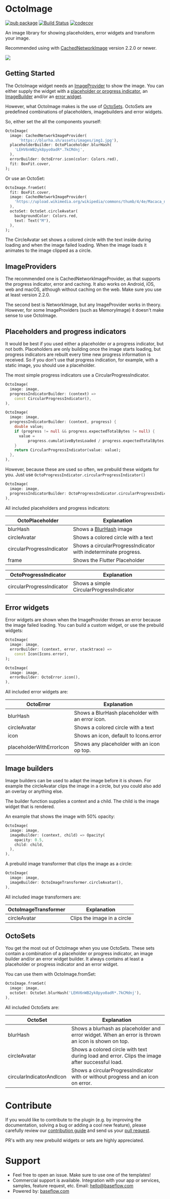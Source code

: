 # OctoImage

[![pub package](https://img.shields.io/pub/v/octo_image.svg)](https://pub.dartlang.org/packages/octo_image) 
[![Build Status](https://app.bitrise.io/app/151357c29b430916/status.svg?token=U1ggYfh_wrBR0l5elPwryQ&branch=master)](https://app.bitrise.io/app/151357c29b430916)
[![codecov](https://codecov.io/gh/Baseflow/octo_image/branch/master/graph/badge.svg)](https://codecov.io/gh/Baseflow/octo_image)

An image library for showing placeholders, error widgets and transform your image.

Recommended using with [CachedNetworkImage](https://pub.dev/packages/cached_network_image) version 2.2.0 or newer.

<img src="https://raw.githubusercontent.com/Baseflow/octo_image/develop/resources/set-demo.gif" class="center"/>

## Getting Started
The OctoImage widget needs an [ImageProvider](#imageProviders) to show the image. 
You can either supply the widget with a [placeholder or progress indicator](#placeholders-and-progress-indicators), 
an [ImageBuilder](#image-builders) and/or an [error widget](#error-widgets).

However, what OctoImage makes is the use of [OctoSets](#octosets). OctoSets are predefined combinations of placeholders, imagebuilders and error widgets.


So, either set the all the components yourself:
```dart
OctoImage(
  image: CachedNetworkImageProvider(
      'https://blurha.sh/assets/images/img1.jpg'),
  placeholderBuilder: OctoPlaceholder.blurHash(
    'LEHV6nWB2yk8pyo0adR*.7kCMdnj',
  ),
  errorBuilder: OctoError.icon(color: Colors.red),
  fit: BoxFit.cover,
);
```
Or use an OctoSet:
```dart
OctoImage.fromSet(
  fit: BoxFit.cover,
  image: CachedNetworkImageProvider(
    'https://upload.wikimedia.org/wikipedia/commons/thumb/4/4e/Macaca_nigra_self-portrait_large.jpg/1024px-Macaca_nigra_self-portrait_large.jpg',
  ),
  octoSet: OctoSet.circleAvatar(
    backgroundColor: Colors.red,
    text: Text("M"),
  ),
);
```
The CircleAvatar set shows a colored circle with the text inside during loading and when the image failed loading. When the image loads it animates to the image clipped as a circle.

## ImageProviders
The recommended one is CachedNetworkImageProvider, as that supports the progress indicator, error and caching. 
It also works on Android, iOS, web and macOS, although without caching on the web. Make sure you use at least version 2.2.0.

The second best is NetworkImage, but any ImageProvider works in theory. However, for some ImageProviders (such as MemoryImage)
it doesn't make sense to use OctoImage.

## Placeholders and progress indicators
It would be best if you used either a placeholder or a progress indicator, but not both. 
Placeholders are only building once the image starts loading, but progress indicators are rebuilt every time new progress information is received.
So if you don't use that progress indication, for example, with a static image, you should use a placeholder.

The most simple progress indicators use a CircularProgressIndicator.

```dart
OctoImage(
  image: image,
  progressIndicatorBuilder: (context) => 
    const CircularProgressIndicator(),
),
```

```dart
OctoImage(
  image: image,
  progressIndicatorBuilder: (context, progress) {
    double value;
    if (progress != null && progress.expectedTotalBytes != null) {
      value =
          progress.cumulativeBytesLoaded / progress.expectedTotalBytes;
    }
    return CircularProgressIndicator(value: value);
  },
),
```

However, because these are used so often, we prebuild these widgets for you. Just use `OctoProgressIndicator.circularProgressIndicator()`

```dart
OctoImage(
  image: image,
  progressIndicatorBuilder: OctoProgressIndicator.circularProgressIndicator(),
),
```

All included placeholders and progress indicators:

|**OctoPlaceholder**|**Explanation**|
|---|---|
|blurHash|Shows a [BlurHash](https://blurha.sh/) image|
|circleAvatar| Shows a colored circle with a text|
|circularProgressIndicator|Shows a circularProgressIndicator with indeterminate progress.|
|frame|Shows the Flutter Placeholder|

|**OctoProgressIndicator**|**Explanation**|
|---|---|
|circularProgressIndicator|Shows a simple CircularProgressIndicator|




## Error widgets
Error widgets are shown when the ImageProvider throws an error because the image failed loading. You can build a custom widget, or use the prebuild widgets:
```dart
OctoImage(
  image: image,
  errorBuilder: (context, error, stacktrace) =>
    const Icon(Icons.error),
);
```

```dart
OctoImage(
  image: image,
  errorBuilder: OctoError.icon(),
),
```

All included error widgets are:

|**OctoError**|**Explanation**|
|---|---|
|blurHash|Shows a BlurHash placeholder with an error icon.|
|circleAvatar|Shows a colored circle with a text|
|icon|Shows an icon, default to Icons.error|
|placeholderWithErrorIcon|Shows any placeholder with an icon op top.|

## Image builders
Image builders can be used to adapt the image before it is shown. For example the circleAvatar clips the image in a circle, but you could also add an overlay or anything else.

The builder function supplies a context and a child. The child is the image widget that is rendered.

An example that shows the image with 50% opacity:
```dart
OctoImage(
  image: image,
  imageBuilder: (context, child) => Opacity(
    opacity: 0.5,
    child: child,
  ),
),
```

A prebuild image transformer that clips the image as a circle:
```dart
OctoImage(
  image: image,
  imageBuilder: OctoImageTransformer.circleAvatar(),
),
```

All included image transformers are:

|**OctoImageTransformer**|**Explanation**|
|---|---|
|circleAvatar|Clips the image in a circle|

## OctoSets
You get the most out of OctoImage when you use OctoSets. These sets contain a combination of a placeholder or progress indicator,
an image builder and/or an error widget builder. It always contains at least a placeholder or progress indicator and an error widget.

You can use them with OctoImage.fromSet:
```dart
OctoImage.fromSet(
  image: image,
  octoSet: OctoSet.blurHash('LEHV6nWB2yk8pyo0adR*.7kCMdnj'),
),
```

All included OctoSets are:

|**OctoSet**|**Explanation**|
|---|---|
|blurHash|Shows a blurhash as placeholder and error widget. When an error is thrown an icon is shown on top.|
|circleAvatar|Shows a colored circle with text during load and error. Clips the image after successful load.|
|circularIndicatorAndIcon|Shows a circularProgressIndicator with or without progress and an icon on error.|

# Contribute

If you would like to contribute to the plugin (e.g. by improving the documentation, solving a bug or adding a cool new feature), please carefully review our [contribution guide](CONTRIBUTING.md) and send us your [pull request](https://github.com/Baseflow/octo_image/pulls).

PR's with any new prebuild widgets or sets are highly appreciated.

# Support

* Feel free to open an issue. Make sure to use one of the templates!
* Commercial support is available. Integration with your app or services, samples, feature request, etc. Email: [hello@baseflow.com](mailto:hello@baseflow.com)
* Powered by: [baseflow.com](https://baseflow.com)
